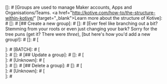 [# Groups]: #
[]: #
[Groups are used to manage Maker accounts, Apps and Organisations/Teams. <a href="http://kotive.com/how-to/the-structure-within-kotive/" [target="_blank">Learn more about the structure of Kotive</a>]: #
[]: #
[## Create a new group]: #
[]: #
[Ever feel like branching out a bit? Stemming from your roots or even just changing your bark? Sorry for the tree puns (get it? There were *three*), [but here's how you'd add a new group!]: #
[]: #
[<aside class="warning">]: #
[BATCH]: #
[</aside>]: #
[]: #
[## Update a group]: #
[]: #
[<aside class="warning">]: #
[Unknown]: # 
[</aside>]: #
[]: #
[## Delete a group]: #
[]: #
[<aside class="warning">]: #
[Unknown]: #
[</aside>]: #
